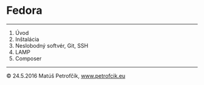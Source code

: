 # Fedora
___

1. Úvod
2. Inštalácia
3. Neslobodný softvér, Git, SSH
4. LAMP
5. Composer

___

&copy; 24.5.2016 Matúš Petrofčík, www.petrofcik.eu